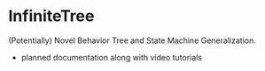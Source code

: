 # InfiniteTree
(Potentially) Novel Behavior Tree and State Machine Generalization.

- planned documentation along with video tutorials